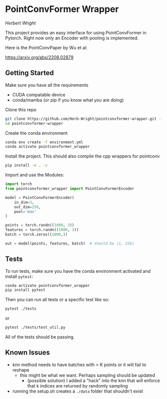 
# PointConvFormer Wrapper

*Herbert Wright*

This project provides an easy interface for using PointConvFormer in Pytorch. Right now only an Encoder with pooling is implemented. 

Here is the PointConvPaper by Wu et al:

https://arxiv.org/abs/2208.02879


## Getting Started

Make sure you have all the requirements

- CUDA compatable device
- conda/mamba (or pip if you know what you are doing)

Clone this repo

```bash
git clone https://github.com/Herb-Wright/pointconvformer-wrapper.git --recurse-submodules
cd pointconvformer-wrapper
```

Create the conda environment

```bash
conda env create -f environment.yml
conda activate pointconvformer_wrapper
```

Install the project. This should also compile the cpp wrappers for pointconv

```bash
pip install -e . -v
```

Import and use the Modules:

```python
import torch
from pointconvformer_wrapper import PointConvFormerEncoder

model = PointConvFormerEncoder(
	in_dim=3,
	out_dim=256,
	pool='max'
)

points = torch.randn((1000, 3))
features = torch.randn((1000, 3))
batch = torch.zeros((1000,))

out = model(points, features, batch)  # should be (1, 256)
```


## Tests

To run tests, make sure you have the conda environment activated and install `pytest`:

```bash
conda activate pointconvformer_wrapper
pip install pytest
```

Then you can run all tests or a specific test like so:

```bash
pytest ./tests
```

or 

```bash
pytest ./tests/test_util.py
```

All of the tests should be passing.

## Known Issues

- knn method needs to have batches with > K points or it will fail to reshape
  - this might be what we want. Perhaps sampling should be updated
	- (possible solution) I added a "hack" into the knn that will enforce that k indices are returned by randomly sampling
- running the setup.sh creates a `./data` folder that shouldn't exist


